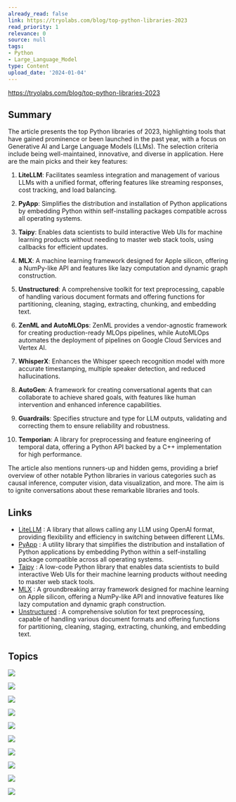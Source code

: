 ```yaml
---
already_read: false
link: https://tryolabs.com/blog/top-python-libraries-2023
read_priority: 1
relevance: 0
source: null
tags:
- Python
- Large_Language_Model
type: Content
upload_date: '2024-01-04'
---
```


https://tryolabs.com/blog/top-python-libraries-2023
## Summary

The article presents the top Python libraries of 2023, highlighting tools that have gained prominence or been launched in the past year, with a focus on Generative AI and Large Language Models (LLMs). The selection criteria include being well-maintained, innovative, and diverse in application. Here are the main picks and their key features:

1. **LiteLLM**: Facilitates seamless integration and management of various LLMs with a unified format, offering features like streaming responses, cost tracking, and load balancing.

2. **PyApp**: Simplifies the distribution and installation of Python applications by embedding Python within self-installing packages compatible across all operating systems.

3. **Taipy**: Enables data scientists to build interactive Web UIs for machine learning products without needing to master web stack tools, using callbacks for efficient updates.

4. **MLX**: A machine learning framework designed for Apple silicon, offering a NumPy-like API and features like lazy computation and dynamic graph construction.

5. **Unstructured**: A comprehensive toolkit for text preprocessing, capable of handling various document formats and offering functions for partitioning, cleaning, staging, extracting, chunking, and embedding text.

6. **ZenML and AutoMLOps**: ZenML provides a vendor-agnostic framework for creating production-ready MLOps pipelines, while AutoMLOps automates the deployment of pipelines on Google Cloud Services and Vertex AI.

7. **WhisperX**: Enhances the Whisper speech recognition model with more accurate timestamping, multiple speaker detection, and reduced hallucinations.

8. **AutoGen**: A framework for creating conversational agents that can collaborate to achieve shared goals, with features like human intervention and enhanced inference capabilities.

9. **Guardrails**: Specifies structure and type for LLM outputs, validating and correcting them to ensure reliability and robustness.

10. **Temporian**: A library for preprocessing and feature engineering of temporal data, offering a Python API backed by a C++ implementation for high performance.

The article also mentions runners-up and hidden gems, providing a brief overview of other notable Python libraries in various categories such as causal inference, computer vision, data visualization, and more. The aim is to ignite conversations about these remarkable libraries and tools.
## Links

- [LiteLLM](https://github.com/BerriAI/litellm) : A library that allows calling any LLM using OpenAI format, providing flexibility and efficiency in switching between different LLMs.
- [PyApp](https://github.com/ofek/pyapp) : A utility library that simplifies the distribution and installation of Python applications by embedding Python within a self-installing package compatible across all operating systems.
- [Taipy](https://github.com/Avaiga/taipy) : A low-code Python library that enables data scientists to build interactive Web UIs for their machine learning products without needing to master web stack tools.
- [MLX](https://github.com/ml-explore/mlx) : A groundbreaking array framework designed for machine learning on Apple silicon, offering a NumPy-like API and innovative features like lazy computation and dynamic graph construction.
- [Unstructured](https://unstructured-io.github.io/unstructured/ingest/index.html) : A comprehensive solution for text preprocessing, capable of handling various document formats and offering functions for partitioning, cleaning, staging, extracting, chunking, and embedding text.

## Topics

![](topics/Library/PyApp)

![](topics/Library/MLX)

![](topics/Library/ZenML)

![](topics/Library/WhisperX)

![](topics/Library/Guardrails)

![](topics/Library/Temporian)

![](topics/Concept/LiteLLM)

![](topics/Library/Taipy)

![](topics/Concept/Unstructured)

![](topics/Concept/AutoGen)